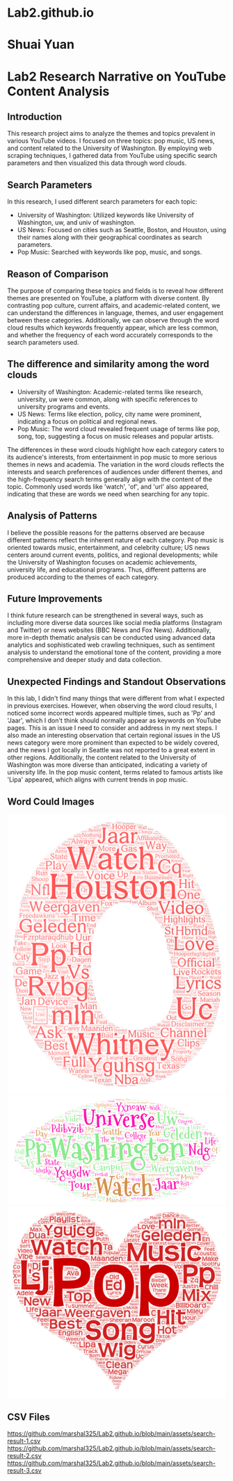 # Lab2.github.io

# Shuai Yuan
# Lab2 Research Narrative on YouTube Content Analysis

## Introduction
This research project aims to analyze the themes and topics prevalent in various YouTube videos. I focused on three topics: pop music, US news, and content related to the University of Washington. By employing web scraping techniques, I gathered data from YouTube using specific search parameters and then visualized this data through word clouds.

## Search Parameters
In this research, I used different search parameters for each topic:
- University of Washington: Utilized keywords like University of Washington, uw, and univ of washington.
- US News: Focused on cities such as Seattle, Boston, and Houston, using their names along with their geographical coordinates as search parameters.
- Pop Music: Searched with keywords like pop, music, and songs.

## Reason of Comparison
The purpose of comparing these topics and fields is to reveal how different themes are presented on YouTube, a platform with diverse content. By contrasting pop culture, current affairs, and academic-related content, we can understand the differences in language, themes, and user engagement between these categories. Additionally, we can observe through the word cloud results which keywords frequently appear, which are less common, and whether the frequency of each word accurately corresponds to the search parameters used.

## The difference and similarity among the word clouds
- University of Washington: Academic-related terms like research, university, uw were common, along with specific references to university programs and events.
- US News: Terms like election, policy, city name were prominent, indicating a focus on political and regional news.
- Pop Music: The word cloud revealed frequent usage of terms like pop, song, top, suggesting a focus on music releases and popular artists.

The differences in these word clouds highlight how each category caters to its audience's interests, from entertainment in pop music to more serious themes in news and academia. The variation in the word clouds reflects the interests and search preferences of audiences under different themes, and the high-frequency search terms generally align with the content of the topic. Commonly used words like 'watch', 'of', and 'url' also appeared, indicating that these are words we need when searching for any topic.

## Analysis of Patterns
I believe the possible reasons for the patterns observed are because different patterns reflect the inherent nature of each category. Pop music is oriented towards music, entertainment, and celebrity culture; US news centers around current events, politics, and regional developments; while the University of Washington focuses on academic achievements, university life, and educational programs. Thus, different patterns are produced according to the themes of each category.

## Future Improvements
I think future research can be strengthened in several ways, such as including more diverse data sources like social media platforms (Instagram and Twitter) or news websites (BBC News and Fox News). Additionally, more in-depth thematic analysis can be conducted using advanced data analytics and sophisticated web crawling techniques, such as sentiment analysis to understand the emotional tone of the content, providing a more comprehensive and deeper study and data collection.

## Unexpected Findings and Standout Observations
In this lab, I didn't find many things that were different from what I expected in previous exercises. However, when observing the word cloud results, I noticed some incorrect words appeared multiple times, such as 'Pp' and 'Jaar', which I don't think should normally appear as keywords on YouTube pages. This is an issue I need to consider and address in my next steps. I also made an interesting observation that certain regional issues in the US news category were more prominent than expected to be widely covered, and the news I got locally in Seattle was not reported to a great extent in other regions. Additionally, the content related to the University of Washington was more diverse than anticipated, indicating a variety of university life. In the pop music content, terms related to famous artists like 'Lipa' appeared, which aligns with current trends in pop music.

## Word Could Images
![image](https://github.com/marshal325/Lab2.github.io/blob/main/img/wordcloud-1.png)
![image](https://github.com/marshal325/Lab2.github.io/blob/main/img/wordcloud-2.png)
![image](https://github.com/marshal325/Lab2.github.io/blob/main/img/wordcloud-3.png)

## CSV Files
https://github.com/marshal325/Lab2.github.io/blob/main/assets/search-result-1.csv
https://github.com/marshal325/Lab2.github.io/blob/main/assets/search-result-2.csv
https://github.com/marshal325/Lab2.github.io/blob/main/assets/search-result-3.csv